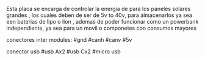 Esta placa se encarga de controlar la energia de para los paneles solares grandes , los cuales deben de ser de 5v to 40v, para almacenarlos ya sea een baterias de lipo o lion , ademas de poder funcionar como  un powerbank independiente, ya sea para un  movil o componetes con consumos mayores

conectores inter modules:
    #gnd
    #canh
    #canv
    #5v

conector usb
    #usb Ax2
    #usb Cx2
    #micro usb
